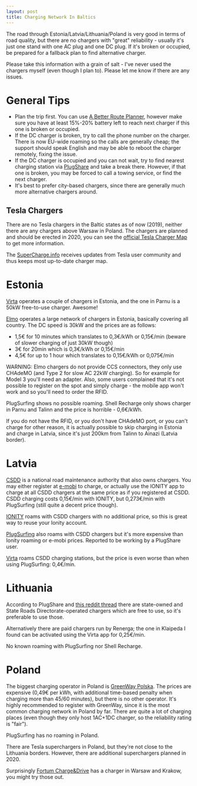 ```yaml
---
layout: post
title: Charging Network In Baltics
---
```


The road through Estonia/Latvia/Lithuania/Poland is very good in terms of road quality,
but there are no chargers with "great" reliability - usually it's just one stand
with one AC plug and one DC plug. If it's broken or occupied, be prepared for a fallback
plan to find alternative charger. 

Please take this information with a grain of salt - I've never used the chargers
myself (even though I plan to). Please let me know if there are any issues.

# General Tips

* Plan the trip first. You can use [A Better Route Planner](abetterrouteplanner.com/), however
  make sure you have at least 15%-20% battery left to reach next charger if this one
  is broken or occupied.
* If the DC charger is broken, try to call the phone number on the charger. There is
  now EU-wide roaming so the calls are generally cheap; the support should speak English
  and may be able to reboot the charger remotely, fixing the issue.
* If the DC charger is occupied and you can not wait, try to find nearest
  charging station via [PlugShare](https://www.plugshare.com/)
  and take a break there. However, if that one is broken, you may be
  forced to call a towing service, or find the next charger.
* It's best to prefer city-based chargers, since there are generally much more
  alternative chargers around.

## Tesla Chargers

There are no Tesla chargers in the Baltic states as of now (2019), neither there are any chargers
above Warsaw in Poland. The chargers are planned and should be erected in 2020,
you can see the [official Tesla Charger Map](https://www.tesla.com/fi_FI/findus/) to get more information.

The [SuperCharge.info](https://supercharge.info/map) receives updates from Tesla
user community and thus keeps most up-to-date charger map.

# Estonia

[Virta](https://virta.webapp.virtaglobal.com/) operates a couple of chargers in Estonia,
and the one in Parnu is a 50kW free-to-use charger. Awesome!

[Elmo](http://elmo.ee/charging-network/) operates a large network of chargers
in Estonia, basically covering all country. The DC speed is 30kW and the prices are as follows:

* 1,5€ for 10 minutes which translates to 0,3€/kWh or 0,15€/min (beware of slower charging of just 30kW though)
* 3€ for 20min which is 0,3€/kWh or 0,15€/min
* 4,5€ for up to 1 hour which translates to 0,15€/kWh or 0,075€/min

WARNING: Elmo chargers do not provide CCS connectors,
they only use CHAdeMO (and Type 2 for slow AC 22kW charging).
So for example for Model 3 you'll need an adapter. Also, some users complained
that it's not possible to register on the spot and simply charge - the
mobile app won't work and so you'll need to
order the RFID.

PlugSurfing shows no possible roaming. Shell Recharge only shows charger in Parnu and
Talinn and the price is horrible - 0,6€/kWh.

If you do not have the RFID, or you don't have CHAdeMO port, or you can't charge for other reason,
it is actually possible
to skip charging in Estonia and charge in Latvia, since it's just 200km from Talinn
to Ainazi (Latvia border).

# Latvia

[CSDD](https://www.csdd.lv/en/) is a national road maintenance authority that
also owns chargers.
You may either register at [e-mobi](https://portal.e-mobi.lv/lv/sakumlapa/) to charge,
or actually use the IONITY app to charge at all
CSDD chargers at the same price as if you registered at CSDD.
CSDD charging costs 0,15€/min
with IONITY, but 0,273€/min with PlugSurfing (still quite a decent price though).

[IONITY](https://ionity.eu) roams with CSDD chargers with no additional price,
so this is great way to reuse your Ionity account.

[PlugSurfing](https://www.plugsurfing.com/map) also roams with CSDD chargers but
it's more expensive than Ionity roaming or e-mobi prices. Reported to be working
by a PlugShare user.

[Virta](https://virta.webapp.virtaglobal.com/) roams CSDD charging stations,
but the price is even worse than when using PlugSurfing: 0,4€/min.

# Lithuania

According to PlugShare and [this reddit thread](https://www.reddit.com/r/lithuania/comments/bqwn5f/electric_vehicle_charging/)
there are state-owned and State Roads Directorate-operated chargers which are free to use, so
it's preferable to use those.

Alternatively there are paid chargers run by Renerga; the one in Klaipeda I found
can be activated using the Virta app for 0,25€/min.

No known roaming with PlugSurfing nor Shell Recharge.

# Poland

The biggest charging operator in Poland is [GreenWay Polska](https://greenwaypolska.pl/en/).
The prices are expensive (0,49€ per kWh, with additional time-based penalty when charging more
than 45/60 minutes), but there is no other operator. It's highly recommended
to register with GreenWay, since it is the most common charging network in Poland by far.
There are quite a lot of charging
places (even though they only host 1AC+1DC charger, so the reliability rating is "fair").

PlugSurfing has no roaming in Poland.

There are Tesla superchargers in Poland, but they're not close to the Lithuania
borders. However, there are additional superchargers planned in 2020.

Surprisingly [Fortum Charge&Drive](https://map.chargedrive.com/en/) has a charger
in Warsaw and Krakow, you might try those out.
